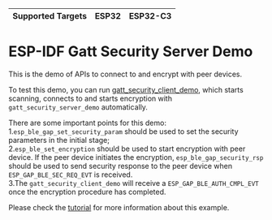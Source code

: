 | Supported Targets | ESP32 | ESP32-C3 |
| ----------------- | ----- | -------- |

ESP-IDF Gatt Security Server Demo
========================

This is the demo of APIs to connect to and encrypt with peer devices.

To test this demo, you can run [gatt_security_client_demo](../gatt_security_client), which starts scanning, connects to and starts encryption with `gatt_security_server_demo` automatically.

There are some important points for this demo:  
1.`esp_ble_gap_set_security_param` should be used to set the security parameters in the initial stage;  
2.`esp_ble_set_encryption` should be used to start encryption with peer device. If the peer device initiates the encryption, `esp_ble_gap_security_rsp` should be used to send security response to the peer device when `ESP_GAP_BLE_SEC_REQ_EVT` is received.  
3.The `gatt_security_client_demo` will receive a `ESP_GAP_BLE_AUTH_CMPL_EVT` once the encryption procedure has completed.  

Please check the [tutorial](tutorial/Gatt_Security_Server_Example_Walkthrough.md) for more information about this example.

